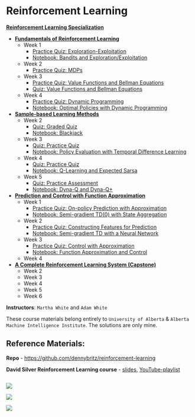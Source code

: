# Reinforcement Learning

**[Reinforcement Learning Specialization](https://www.coursera.org/specializations/reinforcement-learning)**
+ **[Fundamentals of Reinforcement Learning](https://www.coursera.org/learn/fundamentals-of-reinforcement-learning)**
  + Week 1
    + [Practice Quiz: Exploration-Exploitation](https://github.com/ChanchalKumarMaji/Reinforcement-Learning-Specialization/blob/master/Fundamentals%20of%20Reinforcement%20Learning/Week%201/Practice%20Quiz:%20Exploration-Exploitation.pdf)
    + [Notebook: Bandits and Exploration/Exploitation](https://nbviewer.jupyter.org/github/ChanchalKumarMaji/Reinforcement-Learning-Specialization/blob/master/Fundamentals%20of%20Reinforcement%20Learning/Week%201/Notebook%3A%20Bandits%20and%20Exploration-Exploitation/C1M1-Assignment1-v8.ipynb)
  + Week 2
    + [Practice Quiz: MDPs](https://github.com/ChanchalKumarMaji/Reinforcement-Learning-Specialization/blob/master/Fundamentals%20of%20Reinforcement%20Learning/Week%202/Practice%20Quiz:%20MDPs.pdf)
  + Week 3
    + [Practice Quiz: Value Functions and Bellman Equations](https://github.com/ChanchalKumarMaji/Reinforcement-Learning-Specialization/blob/master/Fundamentals%20of%20Reinforcement%20Learning/Week%203/Practice%20Quiz:%20Value%20Functions%20and%20Bellman%20Equations.pdf)
    + [Quiz: Value Functions and Bellman Equations](https://github.com/ChanchalKumarMaji/Reinforcement-Learning-Specialization/blob/master/Fundamentals%20of%20Reinforcement%20Learning/Week%203/Quiz:%20Value%20Functions%20and%20Bellman%20Equations.pdf)
  + Week 4
    + [Practice Quiz: Dynamic Programming](https://github.com/ChanchalKumarMaji/Reinforcement-Learning-Specialization/blob/master/Fundamentals%20of%20Reinforcement%20Learning/Week%204/Practice%20Quiz:%20Dynamic%20Programming.pdf)
    + [Notebook: Optimal Policies with Dynamic Programming](https://nbviewer.jupyter.org/github/ChanchalKumarMaji/Reinforcement-Learning-Specialization/blob/master/Fundamentals%20of%20Reinforcement%20Learning/Week%204/Notebook%3A%20Optimal%20Policies%20with%20Dynamic%20Programming/C1M4_Assignment2-v2.ipynb)
+ **[Sample-based Learning Methods](https://www.coursera.org/learn/sample-based-learning-methods)**
  + Week 2
    + [Quiz: Graded Quiz](https://github.com/ChanchalKumarMaji/Reinforcement-Learning-Specialization/blob/master/Sample-based%20Learning%20Methods/Week%202/Quiz:%20Graded%20Quiz.pdf)
    + [Notebook: Blackjack](https://nbviewer.jupyter.org/github/ChanchalKumarMaji/Reinforcement-Learning-Specialization/blob/master/Sample-based%20Learning%20Methods/Week%202/Notebook%3A%20Blackjack/Blackjack.ipynb)
  + Week 3
    + [Quiz: Practice Quiz](https://github.com/ChanchalKumarMaji/Reinforcement-Learning-Specialization/blob/master/Sample-based%20Learning%20Methods/Week%203/Quiz:%20Practice%20Quiz.pdf)
    + [Notebook: Policy Evaluation with Temporal Difference Learning](https://github.com/ChanchalKumarMaji/Reinforcement-Learning-Specialization/blob/master/Sample-based%20Learning%20Methods/Week%203/Notebook:%20Policy%20Evaluation%20with%20Temporal%20Difference%20Learning/C2M2-Assignment-v4.ipynb)
  + Week 4
    + [Quiz: Practice Quiz](https://github.com/ChanchalKumarMaji/Reinforcement-Learning-Specialization/blob/master/Sample-based%20Learning%20Methods/Week%204/Quiz:%20Practice%20Quiz.pdf)
    + [Notebook: Q-Learning and Expected Sarsa](https://nbviewer.jupyter.org/github/ChanchalKumarMaji/Reinforcement-Learning-Specialization/blob/master/Sample-based%20Learning%20Methods/Week%204/Notebook%3A%20Q-Learning%20and%20Expected%20Sarsa/C2M3_Assignment2_v6.ipynb)
  + Week 5
    + [Quiz: Practice Assessment](https://github.com/ChanchalKumarMaji/Reinforcement-Learning-Specialization/blob/master/Sample-based%20Learning%20Methods/Week%205/Quiz:%20Practice%20Assessment.png)
    + [Notebook: Dyna-Q and Dyna-Q+]()
+ **[Prediction and Control with Function Approximation](https://www.coursera.org/learn/prediction-control-function-approximation)**
  + Week 1
    + [Practice Quiz: On-policy Prediction with Approximation](https://github.com/ChanchalKumarMaji/Reinforcement-Learning-Specialization/blob/master/Prediction%20and%20Control%20with%20Function%20Approximation/Week%201/Practice%20Quiz:%20On-policy%20Prediction%20with%20Approximation.pdf)
    + [Notebook: Semi-gradient TD(0) with State Aggregation](https://nbviewer.jupyter.org/github/ChanchalKumarMaji/Reinforcement-Learning-Specialization/blob/master/Prediction%20and%20Control%20with%20Function%20Approximation/Week%201/Notebook%3A%20Semi-gradient%20TD%280%29%20with%20State%20Aggregation/C3M1_Assignment1-v8.ipynb)
  + Week 2
    + [Practice Quiz: Constructing Features for Prediction](https://github.com/ChanchalKumarMaji/Reinforcement-Learning-Specialization/blob/master/Prediction%20and%20Control%20with%20Function%20Approximation/Week%202/Practice%20Quiz:%20Constructing%20Features%20for%20Prediction.pdf)
    + [Notebook: Semi-gradient TD with a Neural Network](https://nbviewer.jupyter.org/github/ChanchalKumarMaji/Reinforcement-Learning-Specialization/blob/master/Prediction%20and%20Control%20with%20Function%20Approximation/Week%202/Notebook%3A%20Semi-gradient%20TD%20with%20a%20Neural%20Network/C3M2_Assignment2-v7.ipynb)
  + Week 3
    + [Practice Quiz: Control with Approximation](https://github.com/ChanchalKumarMaji/Reinforcement-Learning-Specialization/blob/master/Prediction%20and%20Control%20with%20Function%20Approximation/Week%203/Practice%20Quiz:%20Control%20with%20Approximation.png)
    + [Notebook: Function Approximation and Control](https://nbviewer.jupyter.org/github/ChanchalKumarMaji/Reinforcement-Learning-Specialization/blob/master/Prediction%20and%20Control%20with%20Function%20Approximation/Week%203/Notebook%3A%20Function%20Approximation%20and%20Control/Assignment3-v3.ipynb)
  + Week 4
+ **[A Complete Reinforcement Learning System (Capstone)](https://www.coursera.org/learn/complete-reinforcement-learning-system)**
  + Week 2
  + Week 3
  + Week 4
  + Week 5
  + Week 6


**Instructors**: `Martha White` and `Adam White`

These course materials belong entirely to `University of Alberta` & `Alberta Machine Intelligence Institute`. The solutions are only mine.

## Reference Materials:

**Repo** - https://github.com/dennybritz/reinforcement-learning

**David Silver Reinforcement Learning course** - [slides](http://www0.cs.ucl.ac.uk/staff/d.silver/web/Teaching.html), [YouTube-playlist](https://www.youtube.com/playlist?list=PLqYmG7hTraZDM-OYHWgPebj2MfCFzFObQ)


<kbd><img src="" /></kbd>


<kbd><img src="https://github.com/ChanchalKumarMaji/Reinforcement-Learning-Specialization/blob/master/Fundamentals%20of%20Reinforcement%20Learning/Certificate/Certificate.jpg" /></kbd>


<kbd><img src="https://github.com/ChanchalKumarMaji/Reinforcement-Learning-Specialization/blob/master/Sample-based%20Learning%20Methods/Certificate/Certificate.jpg" /></kbd>


<kbd><img src="https://github.com/ChanchalKumarMaji/Reinforcement-Learning-Specialization/blob/master/Prediction%20and%20Control%20with%20Function%20Approximation/Certificate/Certificate.jpg" /></kbd>


<kbd><img src="" /></kbd>
